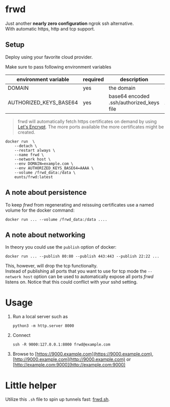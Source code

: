 # frwd
Just another **nearly zero configuration** ngrok ssh alternative.  
With automatic https, http and tcp support.

## Setup
Deploy using your favorite cloud provider.

Make sure to pass following environment variables

| environment variable   | required | description                               | example         |
|------------------------|----------|-------------------------------------------|-----------------|
| DOMAIN                 | yes      | the domain                                | example.com     |
| AUTHORIZED_KEYS_BASE64 | yes      | base64 encoded .ssh/authorized_keys file  | AAAA            |

> frwd will automatically fetch https certificates on demand by using [Let's Encrypt](https://letsencrypt.org).
> The more ports available the more certificates might be created. 

```shell
docker run  \
    --detach \
    --restart always \
    --name frwd \
    --network host \
    --env DOMAIN=example.com \
    --env AUTHORIZED_KEYS_BASE64=AAAA \
    --volume /frwd_data:/data \
    eunts/frwd:latest
```

## A note about persistence
To keep *frwd* from regenerating and reissuing certificates use a named volume for the docker command:
```shell
docker run ... --volume /frwd_data:/data ....
```

## A note about networking
In theory you could use the `publish` option of docker:
```shell
docker run ... --publish 80:80 --publish 443:443 --publish 22:22 ...
```
This, however, will drop the tcp functionalty.  
Instead of publishing all ports that you want to use for tcp mode the `--network host` option can be used to automatically 
expose all ports *frwd* listens on. Notice that this could conflict with your sshd setting.


# Usage

1. Run a local server such as
   ```
   python3 -m http.server 8000
   ```
2. Connect
   ```
   ssh -R 9000:127.0.0.1:8000 frwd@example.com
   ```
3. Browse to [https://9000.example.com](https://9000.example.com), [http://9000.example.com](http://9000.example.com) or [http://example.com:9000](http://example.com:9000)


# Little helper
Utilize this `.sh` file to spin up tunnels fast:
[frwd.sh](frwd.sh).

